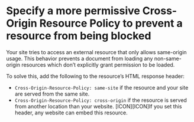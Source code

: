 # Specify a more permissive Cross-Origin Resource Policy to prevent a resource from being blocked

Your site tries to access an external resource that only allows same-origin usage.
This behavior prevents a document from loading any non-same-origin resources which don’t explicitly grant permission to be loaded.

To solve this, add the following to the resource’s HTML response header:
* `Cross-Origin-Resource-Policy: same-site` if the resource and your site are served from the same site.
* `Cross-Origin-Resource-Policy: cross-origin` if the resource is served from another location than your website. [ICON][ICON]If you set this header, any website can embed this resource.
